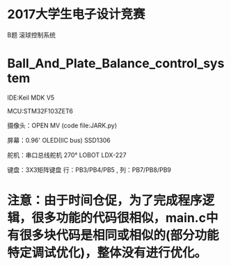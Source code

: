 # 2017大学生电子设计竞赛 
  B题 滚球控制系统

# Ball_And_Plate_Balance_control_system

IDE:Keil MDK V5

MCU:STM32F103ZET6

摄像头：OPEN MV (code file:JARK.py)

屏幕：0.96' OLED(IIC bus) SSD1306

舵机：串口总线舵机 270° LOBOT LDX-227

键盘：3X3矩阵键盘 行：PB3/PB4/PB5 , 列：PB7/PB8/PB9

# 注意：由于时间仓促，为了完成程序逻辑，很多功能的代码很相似，main.c中有很多块代码是相同或相似的(部分功能特定调试优化)，整体没有进行优化。
